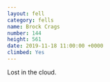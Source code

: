 ```yaml
---
layout: fell
category: fells
name: Brock Crags
number: 144
height: 561
date: 2019-11-18 11:00:00 +0000
climbed: Yes
---
```

Lost in the cloud.
